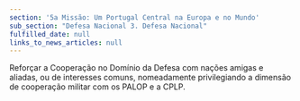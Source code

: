 ```yaml
---
section: '5a Missão: Um Portugal Central na Europa e no Mundo'
sub_section: "Defesa Nacional 3. Defesa Nacional"
fulfilled_date: null
links_to_news_articles: null
---
```


Reforçar a Cooperação no Domínio da Defesa com nações amigas e aliadas, ou de interesses comuns, nomeadamente privilegiando a dimensão de cooperação militar com os PALOP e a CPLP.
